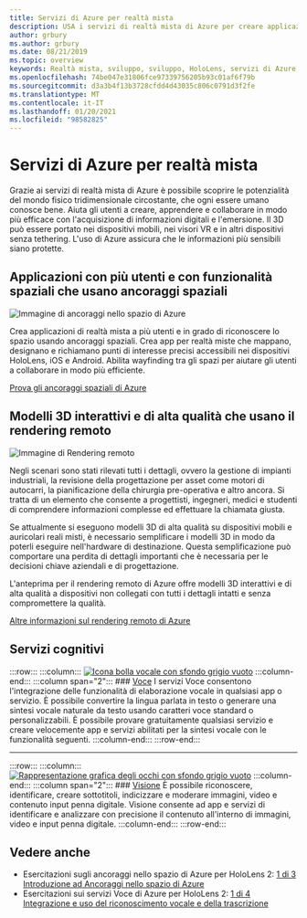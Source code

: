 ```yaml
---
title: Servizi di Azure per realtà mista
description: USA i servizi di realtà mista di Azure per creare applicazioni 3D, multiutente e a livello di spazio accessibili tra dispositivi HoloLens, iOS e Android.
author: grbury
ms.author: grbury
ms.date: 08/21/2019
ms.topic: overview
keywords: Realtà mista, sviluppo, sviluppo, HoloLens, servizi di Azure, ancoraggi spaziali, sintesi vocale, visione, rendering remoto
ms.openlocfilehash: 74be047e31806fce97339756205b93c01af6f79b
ms.sourcegitcommit: d3a3b4f13b3728cfdd4d43035c806c0791d3f2fe
ms.translationtype: MT
ms.contentlocale: it-IT
ms.lasthandoff: 01/20/2021
ms.locfileid: "98582825"
---
```

# <a name="azure-mixed-reality-services"></a>Servizi di Azure per realtà mista
Grazie ai servizi di realtà mista di Azure è possibile scoprire le potenzialità del mondo fisico tridimensionale circostante, che ogni essere umano conosce bene. Aiuta gli utenti a creare, apprendere e collaborare in modo più efficace con l'acquisizione di informazioni digitali e l'emersione. Il 3D può essere portato nei dispositivi mobili, nei visori VR e in altri dispositivi senza tethering. L'uso di Azure assicura che le informazioni più sensibili siano protette.

## <a name="multi-user-spatially-aware-applications-using-spatial-anchors"></a>Applicazioni con più utenti e con funzionalità spaziali che usano ancoraggi spaziali

![ Immagine di ancoraggi nello spazio di Azure](../design/images/AzureSpatialAnchors.jpg)

Crea applicazioni di realtà mista a più utenti e in grado di riconoscere lo spazio usando ancoraggi spaziali. Crea app per realtà miste che mappano, designano e richiamano punti di interesse precisi accessibili nei dispositivi HoloLens, iOS e Android. Abilita wayfinding tra gli spazi per aiutare gli utenti a collaborare in modo più efficiente.

[Prova gli ancoraggi spaziali di Azure](/azure/spatial-anchors)


## <a name="interactive-high-quality-3d-models-using-remote-rendering"></a>Modelli 3D interattivi e di alta qualità che usano il rendering remoto

![ Immagine di Rendering remoto](../design/images/RemoteRendering.jpg)

Negli scenari sono stati rilevati tutti i dettagli, ovvero la gestione di impianti industriali, la revisione della progettazione per asset come motori di autocarri, la pianificazione della chirurgia pre-operativa e altro ancora. Si tratta di un elemento che consente a progettisti, ingegneri, medici e studenti di comprendere informazioni complesse ed effettuare la chiamata giusta.

Se attualmente si eseguono modelli 3D di alta qualità su dispositivi mobili e auricolari reali misti, è necessario semplificare i modelli 3D in modo da poterli eseguire nell'hardware di destinazione. Questa semplificazione può comportare una perdita di dettagli importanti che è necessaria per le decisioni chiave aziendali e di progettazione.

L'anteprima per il rendering remoto di Azure offre modelli 3D interattivi e di alta qualità a dispositivi non collegati con tutti i dettagli intatti e senza compromettere la qualità.

[Altre informazioni sul rendering remoto di Azure](https://azure.microsoft.com/services/remote-rendering)

## <a name="cognitive-services"></a>Servizi cognitivi

:::row:::
    :::column:::
       [![Icona bolla vocale con sfondo grigio vuoto](images/speech.jpg)](/azure/cognitive-services/speech-service/)
    :::column-end:::
    :::column span="2":::
        ### <a name="speech"></a>[Voce](/azure/cognitive-services/speech-service/)
        I servizi Voce consentono l'integrazione delle funzionalità di elaborazione vocale in qualsiasi app o servizio. È possibile convertire la lingua parlata in testo o generare una sintesi vocale naturale da testo usando caratteri voce standard o personalizzabili. È possibile provare gratuitamente qualsiasi servizio e creare velocemente app e servizi abilitati per la sintesi vocale con le funzionalità seguenti.
    :::column-end:::
:::row-end:::

---

:::row:::
    :::column:::
       [![Rappresentazione grafica degli occhi con sfondo grigio vuoto](images/vision.jpg)](/azure/cognitive-services/computer-vision/)
    :::column-end:::
    :::column span="2":::
        ### <a name="vision"></a>[Visione](/azure/cognitive-services/computer-vision/)
        È possibile riconoscere, identificare, creare sottotitoli, indicizzare e moderare immagini, video e contenuto input penna digitale. Visione consente ad app e servizi di identificare e analizzare con precisione il contenuto all'interno di immagini, video e input penna digitale.
    :::column-end:::
:::row-end:::


## <a name="see-also"></a>Vedere anche

* Esercitazioni sugli ancoraggi nello spazio di Azure per HoloLens 2: [1 di 3 Introduzione ad Ancoraggi nello spazio di Azure](../develop/unity/tutorials/mr-learning-asa-02.md)
* Esercitazioni sui servizi Voce di Azure per HoloLens 2: [1 di 4 Integrazione e uso del riconoscimento vocale e della trascrizione](../develop/unity/tutorials/mrlearning-speechSDK-ch1.md)